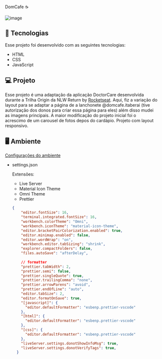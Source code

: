 DomCafe ☕


![image](https://user-images.githubusercontent.com/92322675/167703647-b3d83560-6ef3-41ab-8a45-cab24c851eeb.png)



## 🚀 Tecnologias

Esse projeto foi desenvolvido com as seguintes tecnologias:

- HTML
- CSS
- JavaScript

## 💻 Projeto

Esse projeto é uma adaptação da aplicação DoctorCare desenvolvida durante a Trilha Origin da NLW Return by [Rocketseat](https://www.rocketseat.com.br/).
Aqui, fiz a variação do layout para se adaptar a página de a lanchonete @domcafe.itaberai (tive autorização dos donos para criar essa página para eles) além disso mudei as imagens principais. A maior modificação do projeto inicial foi o acrescimo de um carousel de fotos depos do cardápio. Projeto com layout responsivo.


## 🖥 Ambiente

[Configurações do ambiente](https://www.notion.so/Configura-es-do-ambiente-6ec20312bde94ca79096b6c9decf3f3f) 

- settings.json
    
    Extensões:
    
    - Live Server
    - Material Icon Theme
    - Omni Theme
    - Prettier
    
    ```json
    {
        "editor.fontSize": 16,
        "terminal.integrated.fontSize": 16,
        "workbench.colorTheme": "Omni",
        "workbench.iconTheme": "material-icon-theme",
        "editor.bracketPairColorization.enabled": true,
        "editor.minimap.enabled": false,
        "editor.wordWrap": "on",
        "workbench.editor.tabSizing": "shrink",
        "explorer.compactFolders": false,
        "files.autoSave": "afterDelay",
      
        // formatter
        "prettier.tabWidth": 2,
        "prettier.semi": false,
        "prettier.singleQuote": true,
        "prettier.trailingComma": "none",
        "prettier.arrowParens": "avoid",
        "prettier.endOfLine": "auto",
        "editor.tabSize": 2,
        "editor.formatOnSave": true,
        "[javascript]": {
          "editor.defaultFormatter": "esbenp.prettier-vscode"
        },
        "[html]": {
          "editor.defaultFormatter": "esbenp.prettier-vscode"
        },
        "[css]": {
          "editor.defaultFormatter": "esbenp.prettier-vscode"
        },
        "liveServer.settings.donotShowInfoMsg": true,
        "liveServer.settings.donotVerifyTags": true,
      }
    ```

